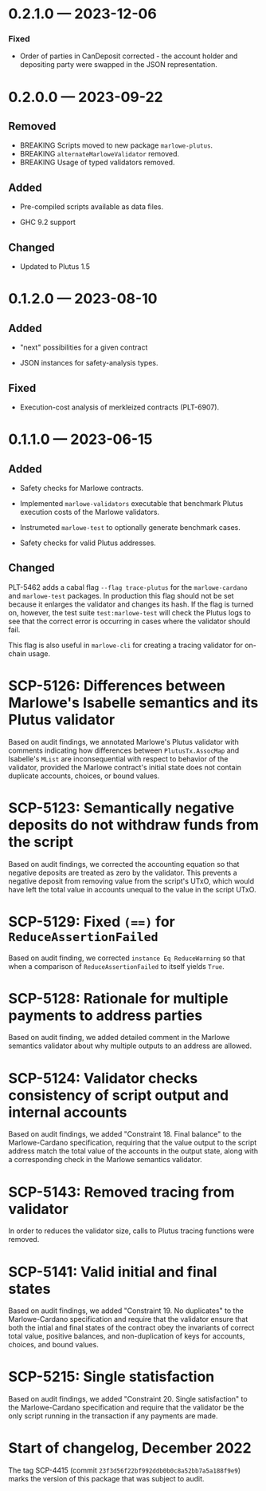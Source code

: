 
<a id='changelog-0.2.1.0'></a>
# 0.2.1.0 — 2023-12-06

### Fixed

- Order of parties in CanDeposit corrected - the account holder and depositing
  party were swapped in the JSON representation.

<a id='changelog-0.2.0.0'></a>
# 0.2.0.0 — 2023-09-22

## Removed

- BREAKING Scripts moved to new package `marlowe-plutus`.
- BREAKING `alternateMarloweValidator` removed.
- BREAKING Usage of typed validators removed.

## Added

- Pre-compiled scripts available as data files.

- GHC 9.2 support

## Changed

- Updated to Plutus 1.5

<a id='changelog-0.1.2.0'></a>
# 0.1.2.0 — 2023-08-10

## Added

- "next" possibilities for a given contract

- JSON instances for safety-analysis types.

## Fixed

- Execution-cost analysis of merkleized contracts (PLT-6907).

<a id='changelog-0.1.1.0'></a>
# 0.1.1.0 — 2023-06-15

## Added

- Safety checks for Marlowe contracts.

- Implemented `marlowe-validators` executable that benchmark Plutus execution costs of the Marlowe validators.
- Instrumeted `marlowe-test` to optionally generate benchmark cases.

- Safety checks for valid Plutus addresses.

## Changed

PLT-5462 adds a cabal flag `--flag trace-plutus` for the `marlowe-cardano` and `marlowe-test` packages. In production this flag should not be set because it enlarges the validator and changes its hash. If the flag is turned on, however, the test suite `test:marlowe-test` will check the Plutus logs to see that the correct error is occurring in cases where the validator should fail.

This flag is also useful in `marlowe-cli` for creating a tracing validator for on-chain usage.


# SCP-5126: Differences between Marlowe's Isabelle semantics and its Plutus validator

Based on audit findings, we annotated Marlowe's Plutus validator with comments indicating how differences between `PlutusTx.AssocMap` and Isabelle's `MList` are inconsequential with respect to behavior of the validator, provided the Marlowe contract's initial state does not contain duplicate accounts, choices, or bound values.


# SCP-5123: Semantically negative deposits do not withdraw funds from the script

Based on audit findings, we corrected the accounting equation so that negative deposits are treated as zero by the validator. This prevents a negative deposit from removing value from the script's UTxO, which would have left the total value in accounts unequal to the value in the script UTxO.


# SCP-5129: Fixed `(==)` for `ReduceAssertionFailed`

Based on audit finding, we corrected `instance Eq ReduceWarning` so that when a comparison of `ReduceAssertionFailed` to itself yields `True`.


# SCP-5128: Rationale for multiple payments to address parties

Based on audit finding, we added detailed comment in the Marlowe semantics validator about why multiple outputs to an address are allowed.


# SCP-5124: Validator checks consistency of script output and internal accounts

Based on audit findings, we added "Constraint 18. Final balance" to the Marlowe-Cardano specification, requiring that the value output to the script address match the total value of the accounts in the output state, along with a corresponding check in the Marlowe semantics validator.


# SCP-5143: Removed tracing from validator

In order to reduces the validator size, calls to Plutus tracing functions were removed.


# SCP-5141: Valid initial and final states

Based on audit findings, we added "Constraint 19. No duplicates" to the Marlowe-Cardano specification and require that the validator ensure that both the intial and final states of the contract obey the invariants of correct total value, positive balances, and non-duplication of keys for accounts, choices, and bound values.


# SCP-5215: Single statisfaction

Based on audit findings, we added "Constraint 20. Single satisfaction" to the Marlowe-Cardano specification and require that the validator be the only script running in the transaction if any payments are made.


# Start of changelog, December 2022

The tag SCP-4415 (commit `23f3d56f22bf992ddb0b0c8a52bb7a5a188f9e9`) marks the version of this package that was subject to audit.
